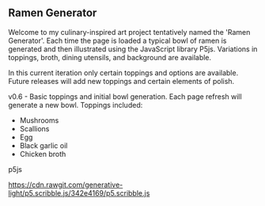 ## Ramen Generator
Welcome to my culinary-inspired art project tentatively named the 'Ramen Generator'. Each time the page is loaded a typical bowl of ramen is generated and then illustrated using the JavaScript library P5js. Variations in toppings, broth, dining utensils, and background are available.

In this current iteration only certain toppings and options are available. Future releases will add new toppings and certain elements of polish. 

v0.6 - Basic toppings and initial bowl generation. Each page refresh will generate a new bowl. Toppings included:
* Mushrooms
* Scallions
* Egg
* Black garlic oil
* Chicken broth

p5js



https://cdn.rawgit.com/generative-light/p5.scribble.js/342e4169/p5.scribble.js